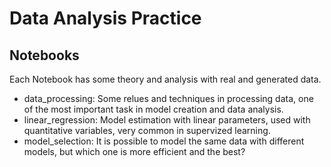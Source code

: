 # Data Analysis Practice

## Notebooks
Each Notebook has some theory and analysis with real and generated data.

- data_processing: Some relues and techniques in processing data, one of the most important task in model creation and data analysis.
- linear_regression: Model estimation with linear parameters, used with quantitative variables, very common in supervized learning.
- model_selection: It is possible to model the same data with different models, but which one is more efficient and the best?
